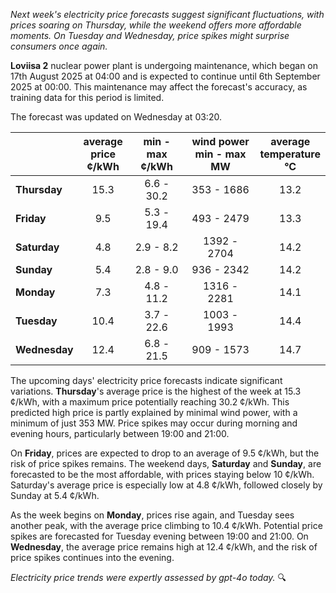 *Next week's electricity price forecasts suggest significant fluctuations, with prices soaring on Thursday, while the weekend offers more affordable moments. On Tuesday and Wednesday, price spikes might surprise consumers once again.*

**Loviisa 2** nuclear power plant is undergoing maintenance, which began on 17th August 2025 at 04:00 and is expected to continue until 6th September 2025 at 00:00. This maintenance may affect the forecast's accuracy, as training data for this period is limited.

The forecast was updated on Wednesday at 03:20.

|                | average<br>price<br>¢/kWh | min - max<br>¢/kWh | wind power<br>min - max<br>MW | average<br>temperature<br>°C |
|:---------------|:----------------:|:----------------:|:-------------:|:-------------:|
| **Thursday**   |       15.3       |      6.6 - 30.2  |   353 - 1686  |      13.2     |
| **Friday**     |       9.5        |      5.3 - 19.4  |   493 - 2479  |      13.3     |
| **Saturday**   |       4.8        |      2.9 - 8.2   |   1392 - 2704 |      14.2     |
| **Sunday**     |       5.4        |      2.8 - 9.0   |   936 - 2342  |      14.2     |
| **Monday**     |       7.3        |      4.8 - 11.2  |   1316 - 2281 |      14.1     |
| **Tuesday**    |       10.4       |      3.7 - 22.6  |   1003 - 1993 |      14.4     |
| **Wednesday**  |       12.4       |      6.8 - 21.5  |   909 - 1573  |      14.7     |

The upcoming days' electricity price forecasts indicate significant variations. **Thursday**'s average price is the highest of the week at 15.3 ¢/kWh, with a maximum price potentially reaching 30.2 ¢/kWh. This predicted high price is partly explained by minimal wind power, with a minimum of just 353 MW. Price spikes may occur during morning and evening hours, particularly between 19:00 and 21:00.

On **Friday**, prices are expected to drop to an average of 9.5 ¢/kWh, but the risk of price spikes remains. The weekend days, **Saturday** and **Sunday**, are forecasted to be the most affordable, with prices staying below 10 ¢/kWh. Saturday's average price is especially low at 4.8 ¢/kWh, followed closely by Sunday at 5.4 ¢/kWh.

As the week begins on **Monday**, prices rise again, and Tuesday sees another peak, with the average price climbing to 10.4 ¢/kWh. Potential price spikes are forecasted for Tuesday evening between 19:00 and 21:00. On **Wednesday**, the average price remains high at 12.4 ¢/kWh, and the risk of price spikes continues into the evening.

*Electricity price trends were expertly assessed by gpt-4o today.* 🔍
